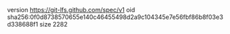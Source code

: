 version https://git-lfs.github.com/spec/v1
oid sha256:0f0d8738570655e140c46455498d2a9c104345e7e56fbf86b8f03e3d338688f1
size 2282
